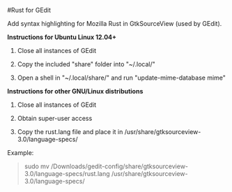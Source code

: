 #Rust for GEdit

Add syntax highlighting for Mozilla Rust in GtkSourceView (used by GEdit).

__Instructions for Ubuntu Linux 12.04+__

1. Close all instances of GEdit

2. Copy the included "share" folder into "~/.local/"

3. Open a shell in "~/.local/share/" and run "update-mime-database mime"

__Instructions for other GNU/Linux distributions__

1. Close all instances of GEdit

2. Obtain super-user access

3. Copy the rust.lang file and place it in /usr/share/gtksourceview-3.0/language-specs/

Example:

> sudo mv /Downloads/gedit-config/share/gtksourceview-3.0/language-specs/rust.lang /usr/share/gtksourceview-3.0/language-specs/
